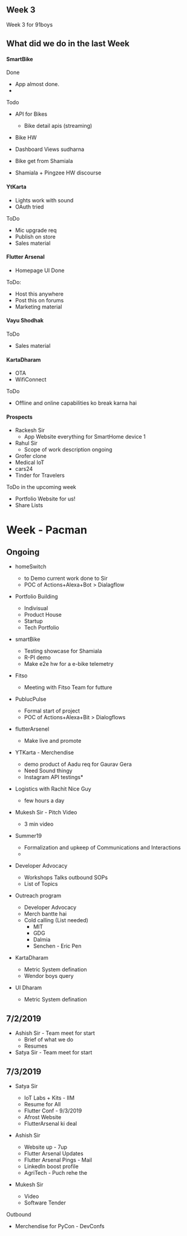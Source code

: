 
## Week 3
Week 3 for 91boys

## What did we do in the last Week

#### SmartBike
 Done
 - App almost done. 
 - 

 Todo
 - API for Bikes
    - Bike detail apis (streaming)

 - Bike HW
 - Dashboard Views sudharna
 - Bike get from Shamiala
 - Shamiala + Pingzee HW discourse 

#### YtKarta
- Lights work with sound
- OAuth tried

ToDo
 - Mic upgrade req
 - Publish on store
 - Sales material

#### Flutter Arsenal
 - Homepage UI Done
 
 ToDo:
 - Host this anywhere 
 - Post this on forums
 - Marketing material

#### Vayu Shodhak
 
 ToDo
 - Sales material


#### KartaDharam
 - OTA
 - WifiConnect
 
 ToDo
 - Offline and online capabilities ko break karna hai



#### Prospects
 - Rackesh Sir
    - App Website everything for SmartHome device 1
 - Rahul Sir
    - Scope of work description ongoing
 - Grofer clone
 - Medical IoT 
 - cars24
 - Tinder for Travelers



ToDo in the upcoming week
 - Portfolio Website for us!
 - Share Lists

# Week - Pacman

## Ongoing
* homeSwitch
   - to Demo current work done to Sir
   - POC of Actions+Alexa+Bot > Dialagflow

* Portfolio Building
   - Indivisual
   - Product House 
   - Startup 
   - Tech Portfolio

* smartBike 
   - Testing showcase for Shamiala
   - R-PI demo
   - Make e2e hw for a e-bike telemetry

* Fitso
   - Meeting with Fitso Team for futture

* PublucPulse
   - Formal start of project
   - POC of Actions+Alexa+Bit > Dialogflows

* flutterArsenel
   - Make live and promote

* YTKarta - Merchendise
   - demo product of Aadu req for Gaurav Gera
   - Need Sound thingy
   - Instagram API testings*

* Logistics with Rachit Nice Guy
   - few hours a day

* Mukesh Sir - Pitch Video
   - 3 min video 

* Summer19
   - Formalization and upkeep of Communications and Interactions
   - 

* Developer Advocacy
   - Workshops Talks outbound SOPs
   - List of Topics

* Outreach program
   - Developer Advocacy
   - Merch bantte hai
   - Cold calling (List needed)
      - MIT
      - GDG
      - Dalmia
      - Senchen - Eric Pen

* KartaDharam
   - Metric System defination
   - Wendor boys query

* UI Dharam
   - Metric System defination




## 7/2/2019
* Ashish Sir - Team meet for start 
   - Brief of what we do
   - Resumes
* Satya Sir - Team meet for start



## 7/3/2019
* Satya Sir
   * IoT Labs + Kits - IIM
   * Resume for All
   * Flutter Conf - 9/3/2019
   * Afrost Website
   * FlutterArsenal ki deal


* Ashish Sir
   * Website up - 7up
   * Flutter Arsenal Updates
   * Flutter Arsenal Pings - Mail
   * LinkedIn boost profile
   * AgriTech - Puch rehe the


* Mukesh Sir
   * Video
   * Software Tender

Outbound
* Merchendise for PyCon - DevConfs 